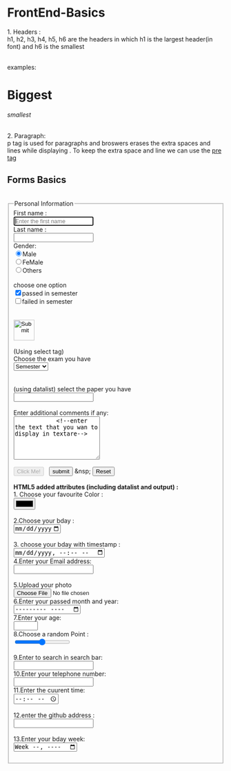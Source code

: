 # FrontEnd-Basics
<body>
<div>
<p> 1. Headers : <br>
   h1, h2, h3, h4, h5, h6 are the headers in which h1 is the largest header(in font) and h6 is the smallest </p>
<br>
examples:
<h1>Biggest</h1>
<h6>smallest</h6>
<div>

<div>
<p> 2. Paragraph: <br> 
   p tag is used for paragraphs and broswers erases the extra spaces and lines while displaying . 
   To keep the extra space and line we can use the <a href='https://www.w3schools.com/html/tryit.asp?filename=tryhtml_pre'>pre tag</a>
</p>
</div>

<h2>Forms Basics</h2><br>
<form action="default.py" method="post" >
	<fieldset>
			<legend>Personal Information</legend>
			First name : <br>
			<input type="text" name="First name" value="" placeholder="Enter the first name" autofocus><br>
			Last name : <br>
			<input type="password" name="Password" value=""><br>
			Gender:<br>
			<input type="radio" name="gender" value="Male" checked>Male<br>
			<input type="radio" name="gender" value="FeMale">FeMale<br>
			<input type="radio" name="gender" value="Others">Others<br>
			<br>
			choose one option<br>
			<input type="checkbox" name="passed" value="passed" checked>passed in semester<br>
			<input type="checkbox" name="failed" value="failed">failed in semester<br><br>
			<br>
			<input type="image" src="img_submit.gif" alt="Submit" width="48" height="48">
			<br><br>
			(Using select tag)<br>
			Choose the exam you have<br>
			<select name="exam">
				<option value="Internal">Internal</option>
				<option value="External">External</option>
				<option value="semester" selected mutiple>Semester</option>
			</select><br>
			<!-- selected for to choose a default value and mutiple for selecting multiple values-->
			<br><br>
			(using datalist) select the paper you have<br>
			<input list="dropdown2">
				<datalist id="dropdown2">
					<option value="Math">Math</option>
					<option value="Physics">Physics</option>
					<option value="Chemistry">Chemistry</option>
				</datalist>
			<br><br>
			Enter additional comments if any:<br>
			<textarea name="message" style="width:200px; height:100px;" maxlength="3">
			<!--enter the text that you wan to display in textare-->
			</textarea>
			<br>
			<br>
			<button type="button" onclick="alert('Hello World!')" disabled>Click Me!</button>
			&nbsp;
			<input type="submit" name="submit" value="submit">
			&nsp;
			<input type="reset" name="reset" >
			<br><br>
			<b>HTML5 added attributes (including datalist and output) :</b><br>
			1. Choose your favourite Color :<br>
			<input type="color" name="fav" value="red"><br><br>
			2.Choose your bday :<br>
			<input type="date" name="bday" min="1979-02-01" max="5000-02-20"><br><br>
			3. choose your bday with timestamp :<br>
			<input type="datetime-local" name="bdayTime"><br>
			4.Enter your Email address:<br>
			<input type="Email" name="EmailAddress" required><br><br>
			5.Upload your photo<br>
			<input type="file" name="UploadFile"><br>
			6.Enter your passed month and year:<br>
			<input type="month" name="Passed year and month"><br>
			7.Enter your age: <br>
			<input type="number" name="age" min="18" max="35" step="1"><br>
			8.Choose a random Point :<br>
			<input type="range" name="ChooseOne" min="0" max="10"><br><br>
			9.Enter to search  in search bar:<br>
			<input type="search" name="google"><br>
			10.Enter your telephone number: <br>
			<input type="tel" name="telephonenum" pattern="[0-9]{3}-[0-9]{2}-[0-9]{3}"><br>
			11.Enter the cuurent time:<br>
			<input type="time" name="UserTime"><br><br>
			12.enter the github address :<br>
			<input type="url" name="github address"><br><br>
			13.Enter your bday week: <br>
			<input type="week" name="week_year"><br><br>

</body>

